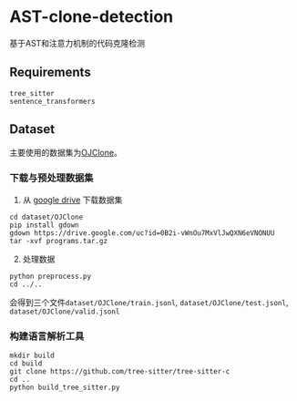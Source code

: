 # AST-clone-detection
基于AST和注意力机制的代码克隆检测


## Requirements

```
tree_sitter
sentence_transformers
```

## Dataset

主要使用的数据集为[OJClone](https://arxiv.org/pdf/1409.5718.pdf)。

### 下载与预处理数据集

1. 从 [google drive](https://drive.google.com/file/d/0B2i-vWnOu7MxVlJwQXN6eVNONUU/view?usp=sharing) 下载数据集

```shell
cd dataset/OJClone
pip install gdown
gdown https://drive.google.com/uc?id=0B2i-vWnOu7MxVlJwQXN6eVNONUU
tar -xvf programs.tar.gz
```

2. 处理数据

```shell
python preprocess.py
cd ../..
```

会得到三个文件`dataset/OJClone/train.jsonl`, `dataset/OJClone/test.jsonl`, `dataset/OJClone/valid.jsonl` 


### 构建语言解析工具

```
mkdir build
cd build 
git clone https://github.com/tree-sitter/tree-sitter-c
cd ..
python build_tree_sitter.py
```
